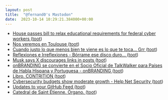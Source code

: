 ```yaml
---
layout: post
title:  "@fernand0's Mastodon"
date:  2023-10-14 10:29:21.384000+00:00
---
```

*  [House passes bill to relax educational requirements for federal cyber workers ](https://fedscoop.com/house-passes-bill-relax-federal-cyber-educational-requirements) ([toot](https://mastodon.social/@fernand0/111232900227638762))
*  [Nos veremos en Toulouse ](https://mastodon.social/@fernand0/111232786958340860) ([toot](https://mastodon.social/@fernand0/111232786958340860))
*  [Cuando justo lo que menos bien te viene es lo que te toca... Grr ](https://mastodon.social/@fernand0/111232777421639126) ([toot](https://mastodon.social/@fernand0/111232777421639126))
*  [
         Reflexiones e Irreflexiones - Bórrame ese disco duro...
       ](http://fernand0.blogalia.com//historias/7875) ([toot](https://mastodon.social/@fernand0/111232736475047294))
*  [Musk says X discourages links in posts ](https://www.axios.com/2023/10/03/musk-x-links-long-for) ([toot](https://mastodon.social/@fernand0/111232607028397965))
*  [onBRANDING se convierte en el Socio Oficial de TalkWalker para Países de Habla Hispana y Portuguesa - onBRANDING ](https://onbranding.es/onbranding-socio-oficial-talkwalker-habla-hispana-portuguesa) ([toot](https://mastodon.social/@fernand0/111232465610228630))
*  [Libro. CONTRITION ](https://fotografiasenmovimiento.wordpress.com/2023/07/24/libro-contrition) ([toot](https://mastodon.social/@fernand0/111232272703460449))
*  [Cybersecurity budgets show moderate growth - Help Net Security ](https://www.helpnetsecurity.com/2023/09/29/cybersecurity-budgets-growth) ([toot](https://mastodon.social/@fernand0/111232092553355119))
*  [Updates to your GitHub Feed ](https://github.blog/changelog/2023-09-06-updates-to-your-github-feed) ([toot](https://mastodon.social/@fernand0/111229188143596747))
*  [Catedral de Saint Étienne. Órgano. ](https://www.flickr.com/photos/fernand0/53236769733) ([toot](https://mastodon.social/@fernand0/111228920303788546))
